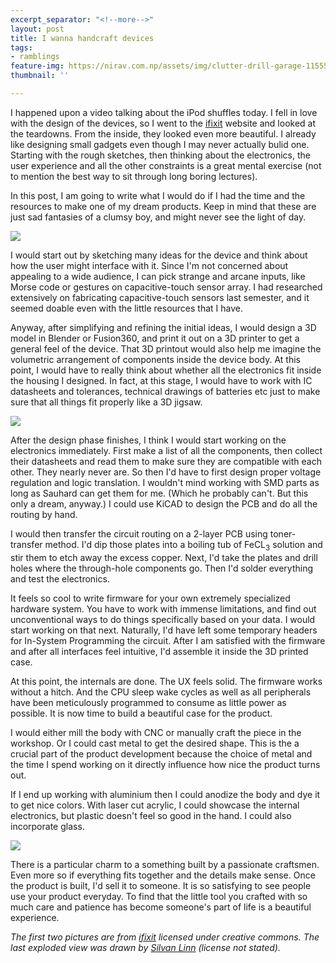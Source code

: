 ```yaml
---
excerpt_separator: "<!--more-->"
layout: post
title: I wanna handcraft devices
tags:
- ramblings
feature-img: https://nirav.com.np/assets/img/clutter-drill-garage-115558.jpg
thumbnail: ''

---
```

I happened upon a video talking about the iPod shuffles today. I fell in love with the design of the devices, so I went to the [ifixit](https://www.ifixit.com/Teardown/iPod+shuffle+3rd+Generation+Teardown/673) website and looked at the teardowns. From the inside, they looked even more beautiful. I already like designing small gadgets even though I may never actually bulid one. Starting with the rough sketches, then thinking about the electronics, the user experience and all the other constraints is a great mental exercise (not to mention the best way to sit through long boring lectures).

<!--more-->

In this post, I am going to write what I would do if I had the time and the resources to make one of my dream products. Keep in mind that these are just sad fantasies of a clumsy boy, and might never see the light of day.

![](https://nirav.com.np/assets/img/EamggrwEhwoBS16W.full.jpg)

I would start out by sketching many ideas for the device and think about how the user might interface with it. Since I'm not concerned about appealing to a wide audience, I can pick strange and arcane inputs, like Morse code or gestures on capacitive-touch sensor array. I had researched extensively on fabricating capacitive-touch sensors last semester, and it seemed doable even with the little resources that I have.

Anyway, after simplifying and refining the initial ideas, I would design a 3D model in Blender or Fusion360, and print it out on a 3D printer to get a general feel of the device. That 3D printout would also help me imagine the volumetric arrangement of components inside the device body. At this point, I would have to really think about whether all the electronics fit inside the housing I designed. In fact, at this stage, I would have to work with IC datasheets and tolerances, technical drawings of batteries etc just to make sure that all things fit properly like a 3D jigsaw.

![](https://nirav.com.np/assets/img/ipodsh3.jpg)

After the design phase finishes, I think I would start working on the electronics immediately. First make a list of all the components, then collect their datasheets and read them to make sure they are compatible with each other. They nearly never are. So then I'd have to first design proper voltage regulation and logic translation. I wouldn't mind working with SMD parts as long as Sauhard can get them for me. (Which he probably can't. But this only a dream, anyway.) I could use KiCAD to design the PCB and do all the routing by hand.

I would then transfer the circuit routing on a 2-layer PCB using toner-transfer method. I'd dip those plates into a boiling tub of FeCL<sub>3</sub> solution and stir them to etch away the excess copper. Next, I'd take the plates and drill holes where the through-hole components go. Then I'd solder everything and test the electronics.

It feels so cool to write firmware for your own extremely specialized hardware system. You have to work with immense limitations, and find out unconventional ways to do things specifically based on your data. I would start working on that next. Naturally, I'd have left some temporary headers for In-System Programming the circuit. After I am satisfied with the firmware and after all interfaces feel intuitive, I'd assemble it inside the 3D printed case.

At this point, the internals are done. The UX feels solid. The firmware works without a hitch. And the CPU sleep wake cycles as well as all peripherals have been meticulously programmed to consume as little power as possible. It is now time to build a beautiful case for the product.

I would either mill the body with CNC or manually craft the piece in the workshop. Or I could cast metal to get the desired shape. This is the a crucial part of the product development because the choice of metal and the time I spend working on it directly influence how nice the product turns out.

If I end up working with aluminium then I could anodize the body and dye it to get nice colors. With laser cut acrylic, I could showcase the internal electronics, but plastic doesn't feel so good in the hand. I could also incorporate glass.

![](https://nirav.com.np/assets/img/tech_1.jpg)

There is a particular charm to a something built by a passionate craftsmen. Even more so if everything fits together and the details make sense. Once the product is built, I'd sell it to someone. It is so satisfying to see people use your product everyday. To find that the little tool you crafted with so much care and patience has become someone's part of life is a beautiful experience.

_The first two pictures are from_ [_ifixit_](https://ifixit.com) _licensed under creative commons. The last exploded view was drawn by_ [_Silvan Linn_](http://www.silvanlinn.com) _(license not stated)._